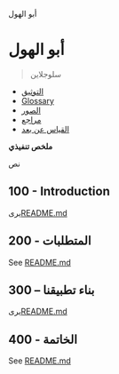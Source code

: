 أبو الهول

# أبو الهول

> سلوجلاين

-   [التوثيق](./DOCUMENTATION.md)
-   [Glossary](./GLOSSARY.md)
-   [الصور](./IMAGES.md)
-   [مراجع](./REFERENCES.md)
-   [القياس عن بعد](./TELEMETRY.md)

**ملخص تنفيذي**

نص

## 100 - Introduction

يرى[README.md](./100/README.md)

## 200 - المتطلبات

See [README.md](./200/README.md)

## 300 – بناء تطبيقنا

يرى[README.md](./300/README.md)

## 400 - الخاتمة

See [README.md](./400/README.md)
